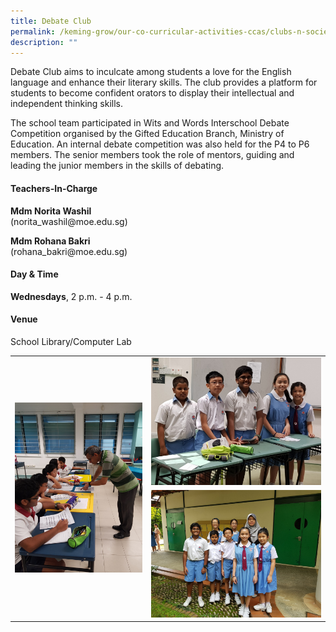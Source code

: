 ```yaml
---
title: Debate Club
permalink: /keming-grow/our-co-curricular-activities-ccas/clubs-n-societies/debate-club/
description: ""
---
```

<p>Debate Club aims to inculcate among students a love for the English language and enhance their literary skills. The club provides a platform for students to become confident orators to display their intellectual and independent thinking skills.</p>
<p>The school team participated in Wits and Words Interschool Debate Competition organised by the Gifted Education Branch, Ministry of Education. An internal debate competition was also held for the P4 to P6 members. The senior members took the role of mentors, guiding and leading the junior members in the skills of debating.</p>
<h4>Teachers-In-Charge</h4>
<p><strong>Mdm Norita Washil<br /></strong>(norita_washil@moe.edu.sg)</p>
<p><strong>Mdm Rohana Bakri<br /></strong>(rohana_bakri@moe.edu.sg)</p>
<h4>Day &amp; Time</h4>
<p><strong>Wednesdays</strong>, 2 p.m. - 4 p.m.</p>
<h4>Venue</h4>
<p>School Library/Computer Lab</p>
<table class="ives_tab_kosong ive_eobj_center">
<tbody>
<tr>
<td rowspan="2"><img src="/images/de1.jpg"></td>
<td><img src="/images/de2.jpg"></td>
</tr>
<tr>
<td><img src="/images/de3.jpg"></td>
</tr>
</tbody>
</table>